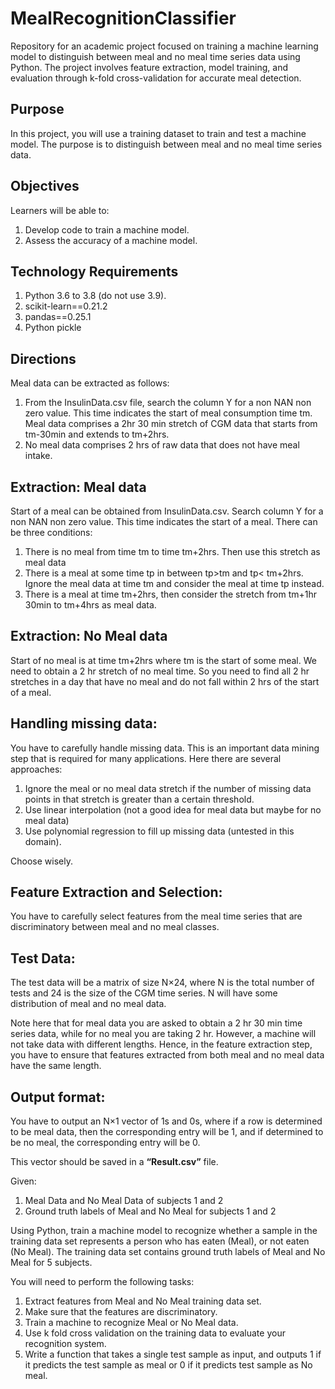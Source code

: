 # MealRecognitionClassifier
Repository for an academic project focused on training a machine learning model to distinguish between meal and no meal time series data using Python. The project involves feature extraction, model training, and evaluation through k-fold cross-validation for accurate meal detection.

## Purpose
In this project, you will use a training dataset to train and test a machine model. The purpose is to distinguish between meal and no meal time series data. 

## Objectives
Learners will be able to: 
1. Develop code to train a machine model. 
2. Assess the accuracy of a machine model. 

## Technology Requirements
1. Python 3.6 to 3.8 (do not use 3.9). 
2. scikit-learn==0.21.2 
3. pandas==0.25.1 
4. Python pickle 

## Directions
Meal data can be extracted as follows: 

1. From the InsulinData.csv file, search the column Y for a non NAN non zero value. This time indicates the start of meal consumption time tm. Meal data comprises a 2hr 30 min stretch of CGM data that  starts from tm-30min and extends to tm+2hrs. 
2. No meal data comprises 2 hrs of raw data that does not have meal intake. 

## Extraction: Meal data
Start of a meal can be obtained from InsulinData.csv. Search column Y for a non NAN non zero value. This time indicates the start of a meal. There can be three conditions: 
1. There is no meal from time tm to time tm+2hrs. Then use this stretch as meal data 
2. There is a meal at some time tp in between tp>tm and tp< tm+2hrs. Ignore the meal data at time tm and consider the meal at time tp instead. 
3. There is a meal at time tm+2hrs, then consider the stretch from tm+1hr 30min to tm+4hrs  as meal data. 

## Extraction: No Meal data 
Start of no meal is at time tm+2hrs where tm is the start of some meal. We need to obtain a 2 hr stretch of no meal time. So you need to find all 2 hr stretches in a day that have no meal and do not fall  within 2 hrs of the start of a meal. 

## Handling missing data: 
You have to carefully handle missing data. This is an important data mining step that is required for many applications. Here there are several approaches: 
1. Ignore the meal or no meal data stretch if the number of missing data points in that stretch is greater than a certain threshold.
2. Use linear interpolation  (not a good idea for meal data but maybe for no meal data)
3. Use polynomial regression to fill up missing data (untested in this domain). 

Choose wisely. 

## Feature Extraction and Selection: 
You have to carefully select features from the meal time series that are discriminatory between meal and no meal classes. 

## Test Data: 
The test data will be a matrix of size N×24, where N is the total number of tests and 24 is the size of the CGM time series. N will have some distribution of meal and no meal data. 

Note here that for meal data you are asked to obtain a 2 hr 30 min time series data, while for no meal  you are taking 2 hr. However, a machine will not take data with different lengths. Hence, in the feature extraction step, you have to ensure that features extracted from both meal and no meal data have the same length. 

## Output format: 
You have to output an N×1 vector of 1s and 0s, where if a row is determined to be meal data, then the corresponding entry will be 1, and if determined to be no meal, the corresponding entry will be 0. 

This vector should be saved in a **“Result.csv”** file. 

Given: 
1. Meal Data and No Meal Data of subjects 1 and 2 
2. Ground truth labels of Meal and No Meal for subjects 1 and 2 

Using Python, train a machine model to recognize whether a sample in the training data set represents a  person who has eaten (Meal), or not eaten (No Meal). The training data set contains ground truth labels of Meal and No Meal for 5 subjects. 

You will need to perform the following tasks: 
1. Extract features from Meal and No Meal training data set. 
2. Make sure that the features are discriminatory. 
3. Train a machine to recognize Meal or No Meal data. 
4. Use k fold cross validation on the training data to evaluate your recognition system. 
5. Write a function that takes a single test sample as input, and outputs 1 if it predicts the test sample as meal or 0 if it predicts test sample as No meal. 
